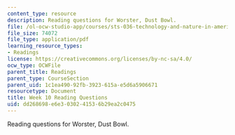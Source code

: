 ```yaml
---
content_type: resource
description: Reading questions for Worster, Dust Bowl.
file: /ol-ocw-studio-app/courses/sts-036-technology-and-nature-in-american-history-spring-2008/dd268698e6e3030241536b29ea2c0475_quest10.pdf
file_size: 74072
file_type: application/pdf
learning_resource_types:
- Readings
license: https://creativecommons.org/licenses/by-nc-sa/4.0/
ocw_type: OCWFile
parent_title: Readings
parent_type: CourseSection
parent_uid: 1c1ea490-92fb-3923-615a-e5d6a5906671
resourcetype: Document
title: Week 10 Reading Questions
uid: dd268698-e6e3-0302-4153-6b29ea2c0475
---
```

Reading questions for Worster, Dust Bowl.